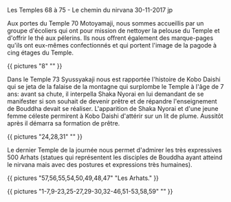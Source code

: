 Les Temples 68 à 75 - Le chemin du nirvana
30-11-2017
jp


Aux portes du Temple 70 Motoyamaji, nous sommes accueillis par un groupe d'écoliers qui ont pour mission de nettoyer la pelouse du Temple et d'offrir le thé aux pélerins. Ils nous offrent également des marque-pages qu'ils ont eux-mêmes confectionnés et qui portent l'image de la pagode à cing étages du Temple.

{{ pictures "8" "" }}

Dans le Temple 73 Syussyakaji nous est rapportée l'histoire de Kobo Daishi qui se jeta de la falaise de la montagne qui surplombe le Temple à l'âge de 7 ans: avant sa chute, il interpella Shaka Nyorai en lui demandant de se manifester si son souhait de devenir prêtre et de répandre l'enseignement de Bouddha devait se réaliser. L'apparition de Shaka Nyorai et d'une jeune femme céleste permirent à Kobo Daishi d'attérir sur un lit de plume. Aussitôt après il démarra sa formation de prêtre.

{{ pictures "24,28,31" "" }}

Le dernier Temple de la journée nous permet d'admirer les très expressives 500 Arhats (statues qui représentent les disciples de Bouddha ayant atteind le nirvana mais avec des postures et expressions très humaines).

{{ pictures "57,56,55,54,50,49,48,47" "Les Arhats." }}

{{ pictures "1-7,9-23,25-27,29-30,32-46,51-53,58,59" "" }}


